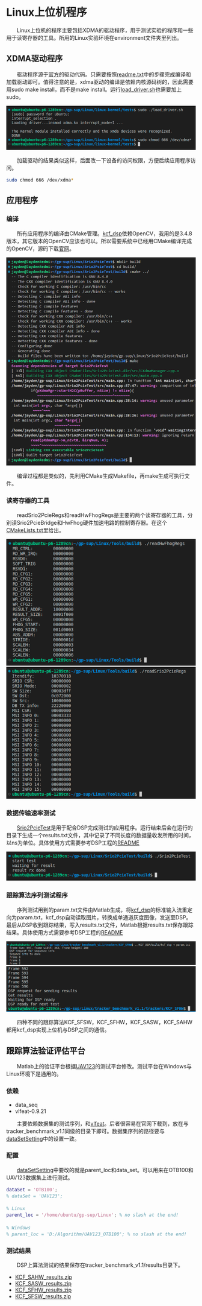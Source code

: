# Linux上位机程序

&emsp;&emsp;Linux上位机的程序主要包括XDMA的驱动程序，用于测试实验的程序和一些用于读寄存器的工具。所用的Linux实验环境在environment文件夹里列出。

## XDMA驱动程序

&emsp;&emsp;驱动程序源于[官方](https://github.com/Xilinx/dma_ip_drivers/tree/master/XDMA/linux-kernel)的驱动代码。只需要按照[readme.txt](linux-kernel/readme.txt)中的步骤完成编译和加载驱动即可。值得注意的是，xdma驱动的编译是依赖内核源码树的，因此需要用sudo make install，而不是make install。运行[load_driver.sh](linux-kernel/tests/load_driver.sh)也需要加上sudo。

![加载驱动](README/2023-04-12-09-25-12.png)

&emsp;&emsp;加载驱动的结果类似这样，后面改一下设备的访问权限，方便后续应用程序访问。

```sh
sudo chmod 666 /dev/xdma*
```

## 应用程序

### 编译

&emsp;&emsp;所有应用程序的编译由CMake管理。[kcf_dsp](tracker_benchmark_v1.1/trackers/KCF_DSP/CMakeLists.txt)依赖OpenCV，我用的是3.4.8版本，其它版本的OpenCV应该也可以。所以需要系统中已经用CMake编译完成的OpenCV，源码下载[官网](https://opencv.org/releases/)。

![编译](README/2023-04-12-11-21-27.png)

&emsp;&emsp;编译过程都是类似的，先利用CMake生成Makefile，再make生成可执行文件。

### 读寄存器的工具

&emsp;&emsp;readSrio2PcieRegs和readHwFhogRegs是主要的两个读寄存器的工具，分别读Srio2PcieBridge和HwFhog硬件加速电路的控制寄存器。在这个[CMakeLists.txt](Tools/CMakeLists.txt)里给出。

![readHwFhogRegs](README/2023-04-12-09-57-58.png)
![readSrio2PcieRegs](README/2023-04-12-09-58-21.png)

### 数据传输速率测试

&emsp;&emsp;[Srio2PcieTest](Srio2PcieTest/CMakeLists.txt)是用于配合DSP完成测试的应用程序。运行结束后会在运行的目录下生成一个results.txt文件，其中记录了不同长度的数据量收发所用的时间，以ns为单位。具体使用方式需要参考DSP工程的[README](../DSP/README.md)

![数据收发测试](README/2023-04-12-09-26-17.png)

### 跟踪算法序列测试程序

&emsp;&emsp;序列测试用到的param.txt文件由Matlab生成，将[kcf_dsp](tracker_benchmark_v1.1/trackers/KCF_DSP/CMakeLists.txt)的标准输入流重定向为param.txt，kcf_dsp自动读取图片，转换成单通道灰度图像，发送至DSP。最后从DSP收到跟踪结果，写入results.txt文件，Matlab根据results.txt保存跟踪结果。具体使用方式需要参考DSP工程的[README](../DSP/README.md)

![序列开始](README/2023-04-12-09-47-49.png)
![序列结束](README/2023-04-12-09-47-31.png)

&emsp;&emsp;四种不同的跟踪算法KCF_SFSW，KCF_SFHW，KCF_SASW，KCF_SAHW都用kcf_dsp实现上位机与DSP之间的通信。

## 跟踪算法验证评估平台

&emsp;&emsp;Matlab上的验证平台根据[UAV123](https://cemse.kaust.edu.sa/ivul/uav123)的测试平台修改。测试平台在Windows与Linux环境下是通用的。

### 依赖

- data_seq
- vlfeat-0.9.21

&emsp;&emsp;主要依赖数据集的测试序列，和[vlfeat](https://www.vlfeat.org/)。后者很容易在官网下载到，放在与tracker_benchmark_v1.1同级的目录下即可。数据集序列的路径要与[dataSetSetting](tracker_benchmark_v1.1/util/dataSetSetting.m)中的设置一致。

### 配置

&emsp;&emsp;[dataSetSetting](tracker_benchmark_v1.1/util/dataSetSetting.m)中要改的就是parent_loc和data_set。可以用来在OTB100和UAV123数据集上进行测试。

```matlab
dataSet = 'OTB100';
% dataSet = 'UAV123';

% Linux
parent_loc = '/home/ubuntu/gp-sup/Linux'; % no slash at the end!

% Windows
% parent_loc = 'D:/Algorithm/UAV123_OTB100'; % no slash at the end!
```

### 测试结果

&emsp;&emsp;DSP上算法测试的结果保存在tracker_benchmark_v1.1/results目录下。

- [KCF_SAHW_results.zip](tracker_benchmark_v1.1/results/KCF_SAHW_results.zip)
- [KCF_SASW_results.zip](tracker_benchmark_v1.1/results/KCF_SASW_results.zip)
- [KCF_SFHW_results.zip](tracker_benchmark_v1.1/results/KCF_SFHW_results.zip)
- [KCF_SFSW_results.zip](tracker_benchmark_v1.1/results/KCF_SFSW_results.zip)
